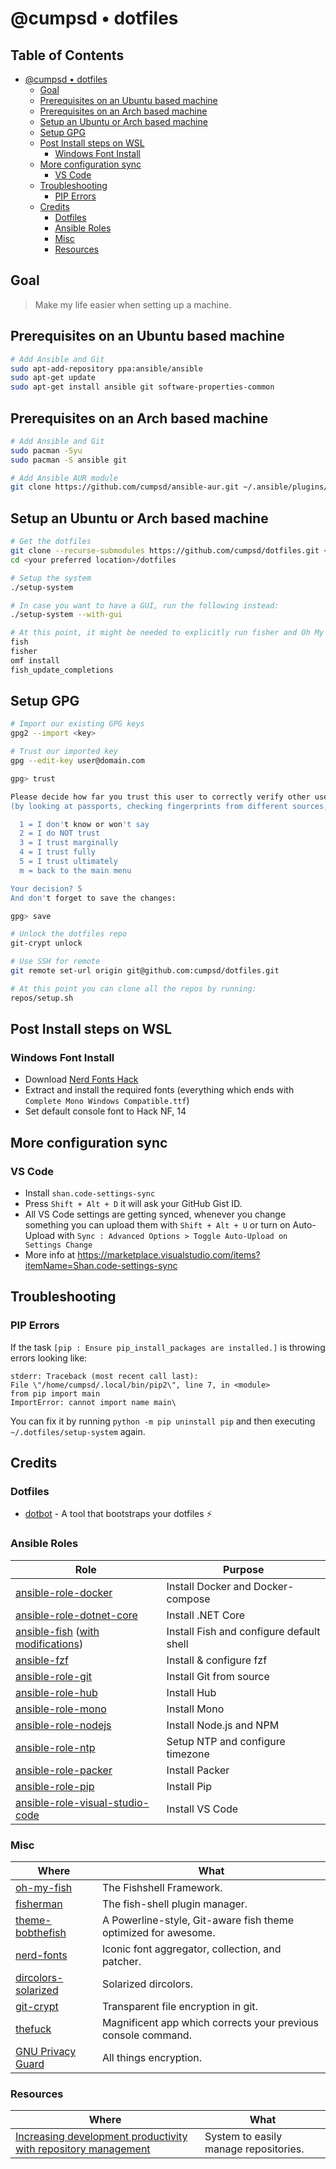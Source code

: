 # @cumpsd • dotfiles

## Table of Contents

- [@cumpsd • dotfiles](#cumpsd-•-dotfiles)
  - [Goal](#goal)
  - [Prerequisites on an Ubuntu based machine](#prerequisites-on-an-ubuntu-based-machine)
  - [Prerequisites on an Arch based machine](#prerequisites-on-an-arch-based-machine)
  - [Setup an Ubuntu or Arch based machine](#setup-an-ubuntu-or-arch-based-machine)
  - [Setup GPG](#setup-gpg)
  - [Post Install steps on WSL](#post-install-steps-on-wsl)
    - [Windows Font Install](#windows-font-install)
  - [More configuration sync](#more-configuration-sync)
    - [VS Code](#vs-code)
  - [Troubleshooting](#troubleshooting)
    - [PIP Errors](#pip-errors)
  - [Credits](#credits)
    - [Dotfiles](#dotfiles)
    - [Ansible Roles](#ansible-roles)
    - [Misc](#misc)
    - [Resources](#resources)

## Goal

> Make my life easier when setting up a machine.

## Prerequisites on an Ubuntu based machine

```bash
# Add Ansible and Git
sudo apt-add-repository ppa:ansible/ansible
sudo apt-get update
sudo apt-get install ansible git software-properties-common
```

## Prerequisites on an Arch based machine

```bash
# Add Ansible and Git
sudo pacman -Syu
sudo pacman -S ansible git

# Add Ansible AUR module
git clone https://github.com/cumpsd/ansible-aur.git ~/.ansible/plugins/modules/aur
```

## Setup an Ubuntu or Arch based machine

```bash
# Get the dotfiles
git clone --recurse-submodules https://github.com/cumpsd/dotfiles.git <your preferred location>/dotfiles
cd <your preferred location>/dotfiles

# Setup the system
./setup-system

# In case you want to have a GUI, run the following instead:
./setup-system --with-gui

# At this point, it might be needed to explicitly run fisher and Oh My Fish! to get our shell setup
fish
fisher
omf install
fish_update_completions
```

## Setup GPG

```bash
# Import our existing GPG keys
gpg2 --import <key>

# Trust our imported key
gpg --edit-key user@domain.com

gpg> trust

Please decide how far you trust this user to correctly verify other users' keys
(by looking at passports, checking fingerprints from different sources, etc.)

  1 = I don't know or won't say
  2 = I do NOT trust
  3 = I trust marginally
  4 = I trust fully
  5 = I trust ultimately
  m = back to the main menu

Your decision? 5
And don't forget to save the changes:

gpg> save

# Unlock the dotfiles repo
git-crypt unlock

# Use SSH for remote
git remote set-url origin git@github.com:cumpsd/dotfiles.git

# At this point you can clone all the repos by running:
repos/setup.sh
```

## Post Install steps on WSL

### Windows Font Install

- Download [Nerd Fonts Hack](https://github.com/ryanoasis/nerd-fonts/releases/download/v1.2.0/Hack.zip)
- Extract and install the required fonts (everything which ends with `Complete Mono Windows Compatible.ttf`)
- Set default console font to Hack NF, 14

## More configuration sync

### VS Code

- Install `shan.code-settings-sync`
- Press `Shift + Alt + D` it will ask your GitHub Gist ID.
- All VS Code settings are getting synced, whenever you change something you can upload them with `Shift + Alt + U` or turn on Auto-Upload with `Sync : Advanced Options > Toggle Auto-Upload on Settings Change`
- More info at https://marketplace.visualstudio.com/items?itemName=Shan.code-settings-sync

## Troubleshooting

### PIP Errors

If the task `[pip : Ensure pip_install_packages are installed.]` is throwing errors looking like:

```plain
stderr: Traceback (most recent call last):
File \"/home/cumpsd/.local/bin/pip2\", line 7, in <module>
from pip import main
ImportError: cannot import name main\
```

You can fix it by running `python -m pip uninstall pip` and then executing `~/.dotfiles/setup-system` again.

## Credits

### Dotfiles

- [dotbot](https://github.com/anishathalye/dotbot) - A tool that bootstraps your dotfiles ⚡️

### Ansible Roles

| Role | Purpose |
| --- | --- |
| [ansible-role-docker](https://github.com/geerlingguy/ansible-role-docker) | Install Docker and Docker-compose |
| [ansible-role-dotnet-core](https://github.com/ocha/ansible-role-dotnet-core) | Install .NET Core |
| [ansible-fish](https://github.com/telus/ansible-fish) ([with modifications](https://github.com/cumpsd/ansible-role-fish)) | Install Fish and configure default shell |
| [ansible-fzf](https://github.com/dotstrap/ansible-fzf) | Install & configure fzf |
| [ansible-role-git](https://github.com/geerlingguy/ansible-role-git) | Install Git from source |
| [ansible-role-hub](https://github.com/wtanaka/ansible-role-hub) | Install Hub |
| [ansible-role-mono](https://github.com/cumpsd/ansible-role-mono) | Install Mono |
| [ansible-role-nodejs](https://github.com/geerlingguy/ansible-role-nodejs) | Install Node.js and NPM |
| [ansible-role-ntp](https://github.com/geerlingguy/ansible-role-ntp) | Setup NTP and configure timezone |
| [ansible-role-packer](https://github.com/geerlingguy/ansible-role-packer) | Install Packer |
| [ansible-role-pip](https://github.com/geerlingguy/ansible-role-pip) | Install Pip |
| [ansible-role-visual-studio-code](https://github.com/gantsign/ansible-role-visual-studio-code) | Install VS Code |

### Misc

| Where | What |
| --- | --- |
| [oh-my-fish](https://github.com/oh-my-fish/oh-my-fish) | The Fishshell Framework. |
| [fisherman](https://github.com/fisherman/fisherman) | The fish-shell plugin manager. |
| [theme-bobthefish](https://github.com/oh-my-fish/theme-bobthefish) | A Powerline-style, Git-aware fish theme optimized for awesome. |
| [nerd-fonts](https://github.com/ryanoasis/nerd-fonts) | Iconic font aggregator, collection, and patcher. |
| [dircolors-solarized](https://github.com/seebi/dircolors-solarized/) | Solarized dircolors. |
| [git-crypt](https://github.com/AGWA/git-crypt) | Transparent file encryption in git. |
| [thefuck](https://github.com/nvbn/thefuck) | Magnificent app which corrects your previous console command. |
| [GNU Privacy Guard](https://gnupg.org/) | All things encryption. |

### Resources

| Where | What |
| --- | --- |
| [Increasing development productivity with repository management](https://blog.kalis.me/increasing-development-productivity-repository-management/) | System to easily manage repositories. |

